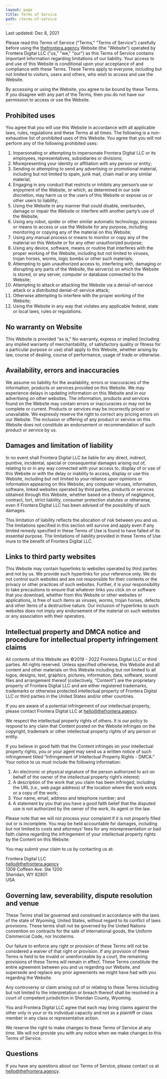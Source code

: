 ```yaml
---
layout: page
title: Terms of Service
path: /terms-of-service
---
```


Last updated: Dec 8, 2021

Please read this Terms of Service ("Terms," "Terms of Service") carefully before using the [thefrontera.agency](https://thefrontera.agency/) Website (the "Website") operated by Frontera Digital LLC ("us," "we," "our") as this Terms of Service contains important information regarding limitations of our liability. Your access to and use of this Website is conditional upon your acceptance of and compliance with these Terms. These Terms apply to everyone, including but not limited to visitors, users and others, who wish to access and use the Website.

By accessing or using the Website, you agree to be bound by these Terms. If you disagree with any part of the Terms, then you do not have our permission to access or use the Website.

## Prohibited uses

You agree that you will use this Website in accordance with all applicable laws, rules, regulations and these Terms at all times. The following is a non-exhaustive list of prohibited uses of this Website. You agree that you will not perform any of the following prohibited uses:

1. Impersonating or attempting to impersonate Frontera Digital LLC or its employees, representatives, subsidiaries or divisions;
2. Misrepresenting your identity or affiliation with any person or entity;
3. Sending or attempting to send any advertising or promotional material, including but not limited to spam, junk mail, chain mail or any similar material;
4. Engaging in any conduct that restricts or inhibits any person’s use or enjoyment of the Website, or which, as determined in our sole discretion, may harm us or the users of this Website or expose us or other users to liability;
5. Using the Website in any manner that could disable, overburden, damage or impair the Website or interfere with another party’s use of the Website;
6. Using any robot, spider or other similar automatic technology, process or means to access or use the Website for any purpose, including monitoring or copying any of the material on this Website;
7. Using any manual process or means to monitor or copy any of the material on this Website or for any other unauthorized purpose;
8. Using any device, software, means or routine that interferes with the proper working of the Website, including but not limited to viruses, trojan horses, worms, logic bombs or other such materials;
9. Attempting to gain unauthorized access to, interfering with, damaging or disrupting any parts of the Website, the server(s) on which the Website is stored, or any server, computer or database connected to the Website;
10. Attempting to attack or attacking the Website via a denial-of-service attack or a distributed denial-of-service attack;
11. Otherwise attempting to interfere with the proper working of the Website;
12. Using the Website in any way that violates any applicable federal, state or local laws, rules or regulations.

## No warranty on Website

This Website is provided “as is,” No warranty, express or implied (including any implied warranty of merchantability, of satisfactory quality or fitness for a particular purpose or use) shall apply to this Website, whether arising by law, course of dealing, course of performance, usage of trade or otherwise.

## Availability, errors and inaccuracies

We assume no liability for the availability, errors or inaccuracies of the information, products or services provided on this Website. We may experience delays in updating information on this Website and in our advertising on other websites. The information, products and services found on the Website may contain errors or inaccuracies or may not be complete or current. Products or services may be incorrectly priced or unavailable. We expressly reserve the right to correct any pricing errors on our Website. The inclusion or offering of any product or service on this Website does not constitute an endorsement or recommendation of such product or service by us.

## Damages and limitation of liability

In no event shall Frontera Digital LLC be liable for any direct, indirect, punitive, incidental, special or consequential damages arising out of, relating to or in any way connected with your access to, display of or use of this Website or with the delay or inability to access, display or use this Website, including but not limited to your reliance upon opinions or information appearing on this Website; any computer viruses, information, software, linked websites operated by third parties, products or services obtained through this Website, whether based on a theory of negligence, contract, tort, strict liability, consumer protection statutes or otherwise, even if Frontera Digital LLC has been advised of the possibility of such damages.

This limitation of liability reflects the allocation of risk between you and us. The limitations specified in this section will survive and apply even if any limited remedy specified in these Terms of Use is found to have failed of its essential purpose. The limitations of liability provided in these Terms of Use inure to the benefit of Frontera Digital LLC.

## Links to third party websites

This Website may contain hyperlinks to websites operated by third parties and not by us. We provide such hyperlinks for your reference only. We do not control such websites and are not responsible for their contents or the privacy or other practices of such websites. Further, it is your responsibility to take precautions to ensure that whatever links you click on or software that you download, whether from this Website or other websites or applications, is free of such items as viruses, worms, trojan horses, defects and other items of a destructive nature. Our inclusion of hyperlinks to such websites does not imply any endorsement of the material on such websites or any association with their operators.

## Intellectual property and DMCA notice and procedure for intellectual property infringement claims

All contents of this Website are ©2019 - 2022 Frontera Digital LLC or third parties. All rights reserved. Unless specified otherwise, this Website and all content and other materials on this Website including but not limited to all logos, designs, text, graphics, pictures, information, data, software, sound files and arrangement thereof (collectively, “Content”) are the proprietary property of Frontera Digital LLC and are either registered trademarks, trademarks or otherwise protected intellectual property of Frontera Digital LLC or third parties in the United States and/or other countries.

If you are aware of a potential infringement of our intellectual property, please contact Frontera Digital LLC at hello@thefrontera.agency.

We respect the intellectual property rights of others. It is our policy to respond to any claim that Content posted on the Website infringes on the copyright, trademark or other intellectual property rights of any person or entity.

If you believe in good faith that the Content infringes on your intellectual property rights, you or your agent may send us a written notice of such infringement titled “Infringement of Intellectual Property Rights - DMCA.” Your notice to us must include the following information:

1. An electronic or physical signature of the person authorized to act on behalf of the owner of the intellectual property right’s interest;
2. A description of the work that you claim has been infringed, including the URL (i.e., web page address) of the location where the work exists or a copy of the work;
3. Your name, email, address and telephone number; and
4. A statement by you that you have a good faith belief that the disputed use is not authorized by the owner of the work, its agent or the law.

Please note that we will not process your complaint if it is not properly filled out or is incomplete. You may be held accountable for damages, including but not limited to costs and attorneys’ fees for any misrepresentation or bad faith claims regarding the infringement of your intellectual property rights by the Content on this Website.

You may submit your claim to us by contacting us at:

Frontera Digital LLC  
hello@thefrontera.agency  
1309 Coffeen Ave. Ste 1200  
Sheridan, WY 82801  
USA  

## Governing law, severability, dispute resolution and venue

These Terms shall be governed and construed in accordance with the laws of the state of Wyoming, United States, without regard to its conflict of laws provisions. These terms shall not be governed by the United Nations convention on contracts for the sale of international goods, the Uniform Commercial Code, nor Incoterms.

Our failure to enforce any right or provision of these Terms will not be considered a waiver of that right or provision. If any provision of these Terms is held to be invalid or unenforceable by a court, the remaining provisions of these Terms will remain in effect. These Terms constitute the entire agreement between you and us regarding our Website, and supersede and replace any prior agreements we might have had with you regarding the Website.

Any controversy or claim arising out of or relating to these Terms including but not limited to the interpretation or breach thereof shall be resolved in a court of competent jurisdiction in Sheridan County, Wyoming.

You and Frontera Digital LLC agree that each may bring claims against the other only in your or its individual capacity and not as a plaintiff or class member in any class or representative action.


We reserve the right to make changes to these Terms of Service at any time. We will not provide you with any notice when we make changes to this Terms of Service.

## Questions

If you have any questions about our Terms of Service, please contact us at hello@thefrontera.agency.
